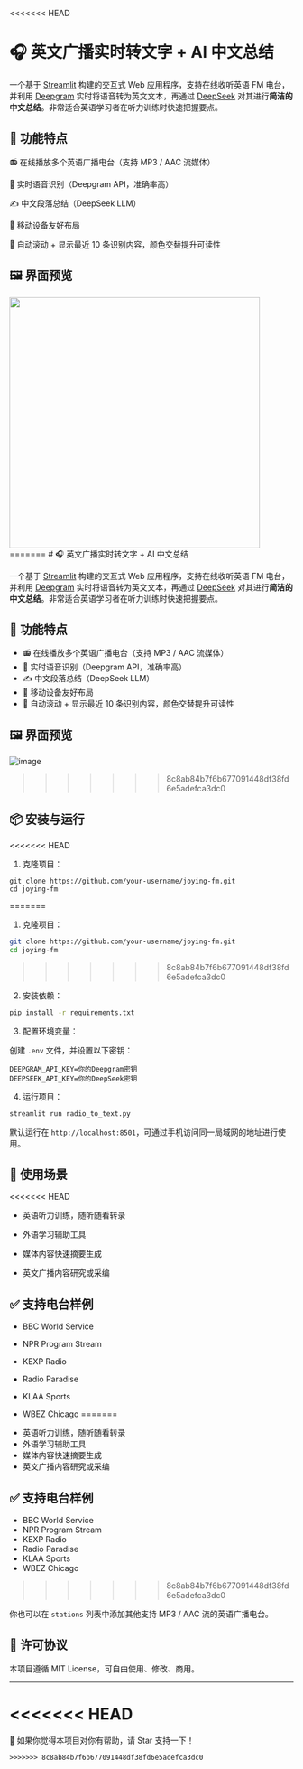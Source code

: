 <<<<<<< HEAD


# 🎧 英文广播实时转文字 + AI 中文总结


一个基于 [Streamlit](https://streamlit.io/) 构建的交互式 Web 应用程序，支持在线收听英语 FM 电台，并利用 [Deepgram](https://deepgram.com/) 实时将语音转为英文文本，再通过 [DeepSeek](https://deepseek.com/) 对其进行**简洁的中文总结**。非常适合英语学习者在听力训练时快速把握要点。


## 🚀 功能特点



📻 在线播放多个英语广播电台（支持 MP3 / AAC 流媒体）

🧠 实时语音识别（Deepgram API，准确率高）

✍️ 中文段落总结（DeepSeek LLM）

📱 移动设备友好布局

📜 自动滚动 + 显示最近 10 条识别内容，颜色交替提升可读性


## 🖼️ 界面预览


<img src="file:///C:/Users/magua/AppData/Roaming/marktext/images/2025-05-12-09-33-47-image.png" title="" alt="" width="444">
=======
# 🎧 英文广播实时转文字 + AI 中文总结

一个基于 [Streamlit](https://streamlit.io/) 构建的交互式 Web 应用程序，支持在线收听英语 FM 电台，并利用 [Deepgram](https://deepgram.com/) 实时将语音转为英文文本，再通过 [DeepSeek](https://deepseek.com/) 对其进行**简洁的中文总结**。非常适合英语学习者在听力训练时快速把握要点。

## 🚀 功能特点

- 📻 在线播放多个英语广播电台（支持 MP3 / AAC 流媒体）
- 🧠 实时语音识别（Deepgram API，准确率高）
- ✍️ 中文段落总结（DeepSeek LLM）
- 📱 移动设备友好布局
- 📜 自动滚动 + 显示最近 10 条识别内容，颜色交替提升可读性

## 🖼️ 界面预览

![image](https://github.com/user-attachments/assets/93ea078b-8481-461b-a08d-ff471f6cd8ea)
>>>>>>> 8c8ab84b7f6b677091448df38fd6e5adefca3dc0


## 📦 安装与运行

<<<<<<< HEAD
1.  克隆项目：

```
git clone https://github.com/your-username/joying-fm.git
cd joying-fm
```
=======
1. 克隆项目：

```bash
git clone https://github.com/your-username/joying-fm.git
cd joying-fm
````
>>>>>>> 8c8ab84b7f6b677091448df38fd6e5adefca3dc0

2. 安装依赖：

```bash
pip install -r requirements.txt
```

3. 配置环境变量：

创建 `.env` 文件，并设置以下密钥：

```env
DEEPGRAM_API_KEY=你的Deepgram密钥
DEEPSEEK_API_KEY=你的DeepSeek密钥
```

4. 运行项目：

```bash
streamlit run radio_to_text.py
```

默认运行在 `http://localhost:8501`，可通过手机访问同一局域网的地址进行使用。

## 🎯 使用场景

<<<<<<< HEAD
- 英语听力训练，随听随看转录

- 外语学习辅助工具

- 媒体内容快速摘要生成

- 英文广播内容研究或采编

## ✅ 支持电台样例

- BBC World Service

- NPR Program Stream

- KEXP Radio

- Radio Paradise

- KLAA Sports

- WBEZ Chicago
=======
* 英语听力训练，随听随看转录
* 外语学习辅助工具
* 媒体内容快速摘要生成
* 英文广播内容研究或采编

## ✅ 支持电台样例

* BBC World Service
* NPR Program Stream
* KEXP Radio
* Radio Paradise
* KLAA Sports
* WBEZ Chicago
>>>>>>> 8c8ab84b7f6b677091448df38fd6e5adefca3dc0

你也可以在 `stations` 列表中添加其他支持 MP3 / AAC 流的英语广播电台。

## 📄 许可协议

本项目遵循 MIT License，可自由使用、修改、商用。

---

<<<<<<< HEAD
=======
🌟 如果你觉得本项目对你有帮助，请 Star 支持一下！

```
>>>>>>> 8c8ab84b7f6b677091448df38fd6e5adefca3dc0

